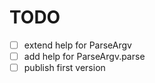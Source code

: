 # TODO

- [ ] extend help for ParseArgv
- [ ] add help for ParseArgv.parse
- [ ] publish first version
